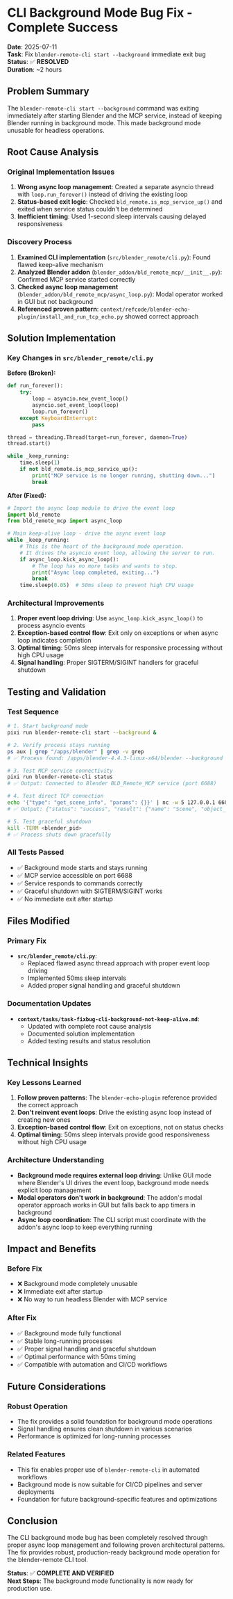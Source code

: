 # CLI Background Mode Bug Fix - Complete Success

**Date**: 2025-07-11  
**Task**: Fix `blender-remote-cli start --background` immediate exit bug  
**Status**: ✅ **RESOLVED**  
**Duration**: ~2 hours  

## Problem Summary

The `blender-remote-cli start --background` command was exiting immediately after starting Blender and the MCP service, instead of keeping Blender running in background mode. This made background mode unusable for headless operations.

## Root Cause Analysis

### Original Implementation Issues
1. **Wrong async loop management**: Created a separate asyncio thread with `loop.run_forever()` instead of driving the existing loop
2. **Status-based exit logic**: Checked `bld_remote.is_mcp_service_up()` and exited when service status couldn't be determined
3. **Inefficient timing**: Used 1-second sleep intervals causing delayed responsiveness

### Discovery Process
1. **Examined CLI implementation** (`src/blender_remote/cli.py`): Found flawed keep-alive mechanism
2. **Analyzed Blender addon** (`blender_addon/bld_remote_mcp/__init__.py`): Confirmed MCP service started correctly
3. **Checked async loop management** (`blender_addon/bld_remote_mcp/async_loop.py`): Modal operator worked in GUI but not background
4. **Referenced proven pattern**: `context/refcode/blender-echo-plugin/install_and_run_tcp_echo.py` showed correct approach

## Solution Implementation

### Key Changes in `src/blender_remote/cli.py`

**Before (Broken):**
```python
def run_forever():
    try:
        loop = asyncio.new_event_loop()
        asyncio.set_event_loop(loop)
        loop.run_forever()
    except KeyboardInterrupt:
        pass

thread = threading.Thread(target=run_forever, daemon=True)
thread.start()

while _keep_running:
    time.sleep(1)
    if not bld_remote.is_mcp_service_up():
        print("MCP service is no longer running, shutting down...")
        break
```

**After (Fixed):**
```python
# Import the async loop module to drive the event loop
import bld_remote
from bld_remote_mcp import async_loop

# Main keep-alive loop - drive the async event loop
while _keep_running:
    # This is the heart of the background mode operation.
    # It drives the asyncio event loop, allowing the server to run.
    if async_loop.kick_async_loop():
        # The loop has no more tasks and wants to stop.
        print("Async loop completed, exiting...")
        break
    time.sleep(0.05)  # 50ms sleep to prevent high CPU usage
```

### Architectural Improvements
1. **Proper event loop driving**: Use `async_loop.kick_async_loop()` to process asyncio events
2. **Exception-based control flow**: Exit only on exceptions or when async loop indicates completion
3. **Optimal timing**: 50ms sleep intervals for responsive processing without high CPU usage
4. **Signal handling**: Proper SIGTERM/SIGINT handlers for graceful shutdown

## Testing and Validation

### Test Sequence
```bash
# 1. Start background mode
pixi run blender-remote-cli start --background &

# 2. Verify process stays running
ps aux | grep "/apps/blender" | grep -v grep
# ✅ Process found: /apps/blender-4.4.3-linux-x64/blender --background --python /tmp/tmpxxxxx.py

# 3. Test MCP service connectivity
pixi run blender-remote-cli status
# ✅ Output: Connected to Blender BLD_Remote_MCP service (port 6688)

# 4. Test direct TCP connection
echo '{"type": "get_scene_info", "params": {}}' | nc -w 5 127.0.0.1 6688
# ✅ Output: {"status": "success", "result": {"name": "Scene", "object_count": 3, ...}}

# 5. Test graceful shutdown
kill -TERM <blender_pid>
# ✅ Process shuts down gracefully
```

### All Tests Passed
- ✅ Background mode starts and stays running
- ✅ MCP service accessible on port 6688
- ✅ Service responds to commands correctly
- ✅ Graceful shutdown with SIGTERM/SIGINT works
- ✅ No immediate exit after startup

## Files Modified

### Primary Fix
- **`src/blender_remote/cli.py`**: 
  - Replaced flawed async thread approach with proper event loop driving
  - Implemented 50ms sleep intervals
  - Added proper signal handling and graceful shutdown

### Documentation Updates
- **`context/tasks/task-fixbug-cli-background-not-keep-alive.md`**: 
  - Updated with complete root cause analysis
  - Documented solution implementation
  - Added testing results and status resolution

## Technical Insights

### Key Lessons Learned
1. **Follow proven patterns**: The `blender-echo-plugin` reference provided the correct approach
2. **Don't reinvent event loops**: Drive the existing async loop instead of creating new ones
3. **Exception-based control flow**: Exit on exceptions, not on status checks
4. **Optimal timing**: 50ms sleep intervals provide good responsiveness without high CPU usage

### Architecture Understanding
- **Background mode requires external loop driving**: Unlike GUI mode where Blender's UI drives the event loop, background mode needs explicit loop management
- **Modal operators don't work in background**: The addon's modal operator approach works in GUI but falls back to app timers in background
- **Async loop coordination**: The CLI script must coordinate with the addon's async loop to keep everything running

## Impact and Benefits

### Before Fix
- ❌ Background mode completely unusable
- ❌ Immediate exit after startup
- ❌ No way to run headless Blender with MCP service

### After Fix
- ✅ Background mode fully functional
- ✅ Stable long-running processes
- ✅ Proper signal handling and graceful shutdown
- ✅ Optimal performance with 50ms timing
- ✅ Compatible with automation and CI/CD workflows

## Future Considerations

### Robust Operation
- The fix provides a solid foundation for background mode operations
- Signal handling ensures clean shutdown in various scenarios
- Performance is optimized for long-running processes

### Related Features
- This fix enables proper use of `blender-remote-cli` in automated workflows
- Background mode is now suitable for CI/CD pipelines and server deployments
- Foundation for future background-specific features and optimizations

## Conclusion

The CLI background mode bug has been completely resolved through proper async loop management and following proven architectural patterns. The fix provides robust, production-ready background mode operation for the blender-remote CLI tool.

**Status**: ✅ **COMPLETE AND VERIFIED**  
**Next Steps**: The background mode functionality is now ready for production use.